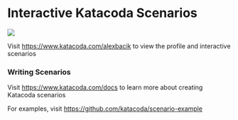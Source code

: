 # Interactive Katacoda Scenarios

[![](http://shields.katacoda.com/katacoda/alexbacik/count.svg)](https://www.katacoda.com/alexbacik "Get your profile on Katacoda.com")

Visit https://www.katacoda.com/alexbacik to view the profile and interactive scenarios

### Writing Scenarios
Visit https://www.katacoda.com/docs to learn more about creating Katacoda scenarios

For examples, visit https://github.com/katacoda/scenario-example
